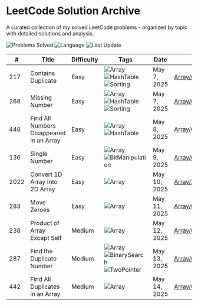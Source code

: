 # LeetCode Solution Archive

A curated collection of my solved LeetCode problems - organized by topic with detailed solutions and analysis.

![Problems Solved](https://img.shields.io/badge/Solved-8-yellow?style=flat-square)
![Language](https://img.shields.io/badge/Language-Java-orange?style=flat-square)
![Last Update](https://img.shields.io/badge/Last_Update-May_14_2025-green?style=flat-square)


| # | Title | Difficulty | Tags | Date | Link |
|---|-------|------------|------|------|------|
| 217 | Contains Duplicate | Easy | ![Array](https://img.shields.io/badge/Array-blue?style=flat-square) ![HashTable](https://img.shields.io/badge/HashTable-green?style=flat-square) ![Sorting](https://img.shields.io/badge/Sorting-orange?style=flat-square) | May 7, 2025 | [Array/0217_Contains_Duplicate.md](./Array/0217_Contains_Duplicate.md) |
| 268 | Missing Number | Easy | ![Array](https://img.shields.io/badge/Array-blue?style=flat-square) ![HashTable](https://img.shields.io/badge/HashTable-green?style=flat-square) ![Sorting](https://img.shields.io/badge/Sorting-orange?style=flat-square) | May 7, 2025 | [Array/0268_Missing_Number.md](./Array/0268_Missing_Number.md) |
| 448 | Find All Numbers Disappeared in an Array | Easy | ![Array](https://img.shields.io/badge/Array-blue?style=flat-square) ![HashTable](https://img.shields.io/badge/HashTable-green?style=flat-square) | May 8, 2025 | [Array/0448_Find_All_Numbers_Disappeared.md](./Array/0448_Find_All_Numbers_Disappeared.md) |
| 136 | Single Number | Easy | ![Array](https://img.shields.io/badge/Array-blue?style=flat-square) ![BitManipulation](https://img.shields.io/badge/BitManipulation-yellow?style=flat-square) | May 9, 2025 | [Array/0136_Single_Number.md](./Array/0136_Single_Number.md) |
| 2022 | Convert 1D Array Into 2D Array | Easy | ![Array](https://img.shields.io/badge/Array-blue?style=flat-square) | May 10, 2025 | [Array/2022_Convert_1D_Array_Into_2D_Array.md](./Array/2022_Convert_1D_Array_Into_2D_Array.md) |
| 283 | Move Zeroes | Easy | ![Array](https://img.shields.io/badge/Array-blue?style=flat-square) | May 11, 2025 | [Array/0283_Move_Zeroes.md](./Array/0283_Move_Zeroes.md) |
| 238 | Product of Array Except Self | Medium | ![Array](https://img.shields.io/badge/Array-blue?style=flat-square) | May 12, 2025 | [Array/0238_Product_of_Array_Except_Self.md](./Array/0238_Product_of_Array_Except_Self.md) |
| 287 | Find the Duplicate Number | Medium | ![Array](https://img.shields.io/badge/Array-blue?style=flat-square) ![BinarySearch](https://img.shields.io/badge/BinarySearch-lightgrey?style=flat-square) ![TwoPointer](https://img.shields.io/badge/TwoPointer-purple?style=flat-square) | May 13, 2025 | [Array/0287_Find_the_Duplicate_Number.md](./Array/0287_Find_the_Duplicate_Number.md) |
| 442 | Find All Duplicates in an Array | Medium | ![Array](https://img.shields.io/badge/Array-blue?style=flat-square) | May 14, 2025 | [Array/0442_Find_All_Duplicates.md](./Array/0442_Find_All_Duplicates.md) |
